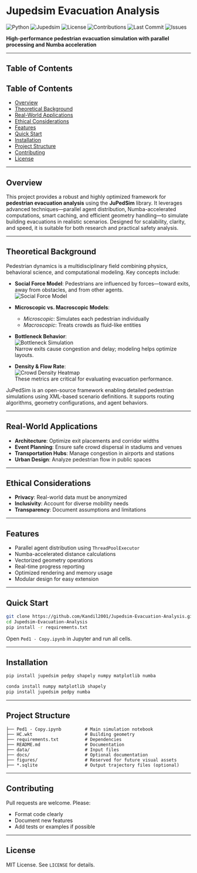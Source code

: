 # Jupedsim Evacuation Analysis

![Python](https://img.shields.io/badge/Python-3.8%2B-blue.svg)
![Jupedsim](https://img.shields.io/badge/Jupedsim-0.2.0-green.svg)
![License](https://img.shields.io/badge/License-MIT-yellow.svg)
![Contributions](https://img.shields.io/badge/Contributions-Welcome-orange.svg)
![Last Commit](https://img.shields.io/github/last-commit/Kandil2001/Jupedsim-Evacuation-Analysis)
![Issues](https://img.shields.io/github/issues/Kandil2001/Jupedsim-Evacuation-Analysis)

**High-performance pedestrian evacuation simulation with parallel processing and Numba acceleration**

---

## Table of Contents

## Table of Contents

- [Overview](#overview)  
- [Theoretical Background](#theoretical-background)  
- [Real-World Applications](#real-world-applications)  
- [Ethical Considerations](#ethical-considerations)  
- [Features](#features)  
- [Quick Start](#quick-start)  
- [Installation](#installation)  
- [Project Structure](#project-structure)  
- [Contributing](#contributing)  
- [License](#license)

---

## Overview

This project provides a robust and highly optimized framework for **pedestrian evacuation analysis** using the **JuPedSim** library. It leverages advanced techniques—parallel agent distribution, Numba-accelerated computations, smart caching, and efficient geometry handling—to simulate building evacuations in realistic scenarios. Designed for scalability, clarity, and speed, it is suitable for both research and practical safety analysis.


---

## Theoretical Background

Pedestrian dynamics is a multidisciplinary field combining physics, behavioral science, and computational modeling. Key concepts include:

- **Social Force Model**: Pedestrians are influenced by forces—toward exits, away from obstacles, and from other agents.  
  ![Social Force Model](https://upload.wikimedia.org/wikipedia/commons/4/4e/Social_force_model_diagram.png)

- **Microscopic vs. Macroscopic Models**:  
  - *Microscopic*: Simulates each pedestrian individually  
  - *Macroscopic*: Treats crowds as fluid-like entities

- **Bottleneck Behavior**:  
  ![Bottleneck Simulation](https://upload.wikimedia.org/wikipedia/commons/1/1e/Bottleneck_simulation.png)  
  Narrow exits cause congestion and delay; modeling helps optimize layouts.

- **Density & Flow Rate**:  
  ![Crowd Density Heatmap](https://upload.wikimedia.org/wikipedia/commons/7/7f/Crowd_density_heatmap.png)  
  These metrics are critical for evaluating evacuation performance.

JuPedSim is an open-source framework enabling detailed pedestrian simulations using XML-based scenario definitions. It supports routing algorithms, geometry configurations, and agent behaviors.

---

## Real-World Applications

- **Architecture**: Optimize exit placements and corridor widths  
- **Event Planning**: Ensure safe crowd dispersal in stadiums and venues  
- **Transportation Hubs**: Manage congestion in airports and stations  
- **Urban Design**: Analyze pedestrian flow in public spaces

---

## Ethical Considerations

- **Privacy**: Real-world data must be anonymized  
- **Inclusivity**: Account for diverse mobility needs  
- **Transparency**: Document assumptions and limitations

---

## Features

- Parallel agent distribution using `ThreadPoolExecutor`  
- Numba-accelerated distance calculations  
- Vectorized geometry operations  
- Real-time progress reporting  
- Optimized rendering and memory usage  
- Modular design for easy extension

---

## Quick Start
```bash
git clone https://github.com/Kandil2001/Jupedsim-Evacuation-Analysis.git
cd Jupedsim-Evacuation-Analysis
pip install -r requirements.txt
```
Open `Ped1 - Copy.ipynb` in Jupyter and run all cells.

---

## Installation
```bash
pip install jupedsim pedpy shapely numpy matplotlib numba
```
```bash
conda install numpy matplotlib shapely
pip install jupedsim pedpy numba
```

---

## Project Structure
```
├── Ped1 - Copy.ipynb         # Main simulation notebook  
├── HC.wkt                    # Building geometry  
├── requirements.txt          # Dependencies  
├── README.md                 # Documentation  
├── data/                     # Input files  
├── docs/                     # Optional documentation  
├── figures/                  # Reserved for future visual assets  
├── *.sqlite                  # Output trajectory files (optional)
```
---

## Contributing

Pull requests are welcome. Please:

- Format code clearly  
- Document new features  
- Add tests or examples if possible

---

## License

MIT License. See `LICENSE` for details.
